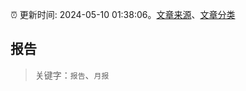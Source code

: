 :alarm_clock: 更新时间: 2024-05-10 01:38:06。[文章来源](/README.md)、[文章分类](/TAGS.md)

## 报告


> 关键字：`报告`、`月报`



